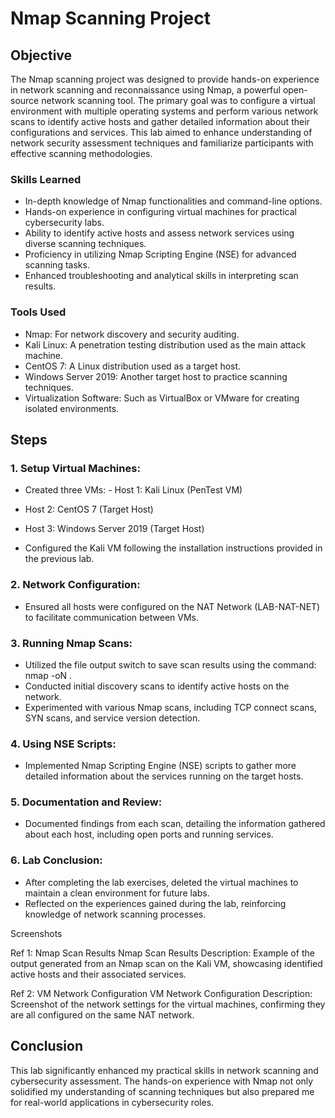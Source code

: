 # Nmap Scanning Project

## Objective

The Nmap scanning project was designed to provide hands-on experience in network scanning and reconnaissance using Nmap, a powerful open-source network scanning tool. The primary goal was to configure a virtual environment with multiple operating systems and perform various network scans to identify active hosts and gather detailed information about their configurations and services. This lab aimed to enhance understanding of network security assessment techniques and familiarize participants with effective scanning methodologies.

### Skills Learned

- In-depth knowledge of Nmap functionalities and command-line options.
- Hands-on experience in configuring virtual machines for practical cybersecurity labs.
- Ability to identify active hosts and assess network services using diverse scanning techniques.
- Proficiency in utilizing Nmap Scripting Engine (NSE) for advanced scanning tasks.
- Enhanced troubleshooting and analytical skills in interpreting scan results.

### Tools Used

- Nmap: For network discovery and security auditing.
- Kali Linux: A penetration testing distribution used as the main attack machine.
- CentOS 7: A Linux distribution used as a target host.
- Windows Server 2019: Another target host to practice scanning techniques.
- Virtualization Software: Such as VirtualBox or VMware for creating isolated environments.

## Steps

### 1. Setup Virtual Machines:

- Created three VMs: - Host 1: Kali Linux (PenTest VM)
- Host 2: CentOS 7 (Target Host)
- Host 3: Windows Server 2019 (Target Host)


- Configured the Kali VM following the installation instructions provided in the previous lab.


### 2. Network Configuration:

- Ensured all hosts were configured on the NAT Network (LAB-NAT-NET) to facilitate communication between VMs.


### 3. Running Nmap Scans:

- Utilized the file output switch to save scan results using the command: nmap -oN  .
- Conducted initial discovery scans to identify active hosts on the network.
- Experimented with various Nmap scans, including TCP connect scans, SYN scans, and service version detection.


### 4. Using NSE Scripts:

- Implemented Nmap Scripting Engine (NSE) scripts to gather more detailed information about the services running on the target hosts.


### 5. Documentation and Review:

- Documented findings from each scan, detailing the information gathered about each host, including open ports and running services.


### 6. Lab Conclusion:

- After completing the lab exercises, deleted the virtual machines to maintain a clean environment for future labs.
- Reflected on the experiences gained during the lab, reinforcing knowledge of network scanning processes.

Screenshots

Ref 1: Nmap Scan Results
Nmap Scan Results
Description: Example of the output generated from an Nmap scan on the Kali VM, showcasing identified active hosts and their associated services.

Ref 2: VM Network Configuration
VM Network Configuration
Description: Screenshot of the network settings for the virtual machines, confirming they are all configured on the same NAT network.

## Conclusion

This lab significantly enhanced my practical skills in network scanning and cybersecurity assessment. The hands-on experience with Nmap not only solidified my understanding of scanning techniques but also prepared me for real-world applications in cybersecurity roles.
